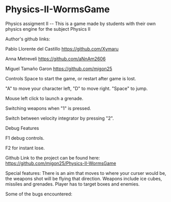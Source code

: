 # Physics-II-WormsGame
Physics assigment II -- This is a game made by students with their own physics engine for the subject Physics II

Author's github links:

Pablo Llorente del Castillo
https://github.com/Xymaru

Anna Metreveli
https://github.com/aNnAm2606

Miguel Tamaño Garon
https://github.com/migon25

Controls
Space to start the game, or restart after game is lost.

"A" to move your character left, "D" to move right.
"Space" to jump.

Mouse left click to launch a grenade.

Switching weapons when "1" is pressed.

Switch between velocity integrator by pressing "2".

Debug Features

F1 debug controls.

F2 for instant lose.


Github Link to the project can be found here: https://github.com/migon25/Physics-II-WormsGame


Special features:
There is an aim that moves to where your curser would be, the weapons shot will be flying that direction. 
Weapons include ice cubes, missiles and grenades.
Player has to target boxes and enemies.
 
Some of the bugs encountered:
